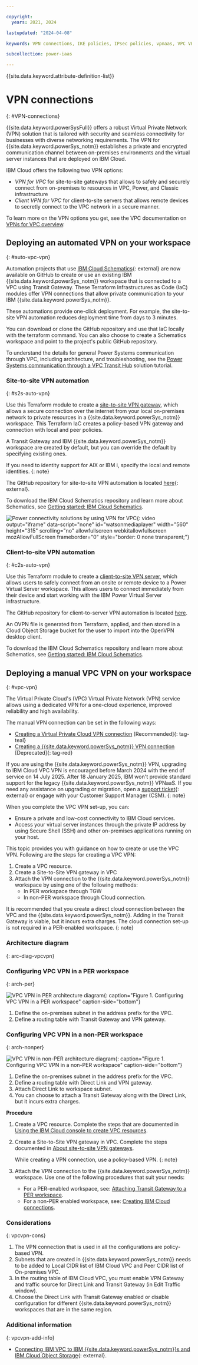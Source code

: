 ```yaml
---

copyright:
  years: 2021, 2024

lastupdated: "2024-04-08"

keywords: VPN connections, IKE policies, IPsec policies, vpnaas, VPC VPN, VPN as a service

subcollection: power-iaas

---
```


{{site.data.keyword.attribute-definition-list}}

# VPN connections
{: #VPN-connections}

{{site.data.keyword.powerSysFull}} offers a robust Virtual Private Network (VPN) solution that is tailored with security and seamless connectivity for businesses with diverse networking requirements. The VPN for {{site.data.keyword.powerSys_notm}} establishes a private and encrypted communication channel between on-premises environments and the virtual server instances that are deployed on IBM Cloud.

IBM Cloud offers the following two VPN options:  
* _VPN for VPC_ for site-to-site gateways that allows to safely and securely connect from on-premises to resources in VPC, Power, and Classic infrastructure 
* _Client VPN for VPC_ for client-to-site servers that allows remote devices to secretly connect to the VPC network in a secure manner.

To learn more on the VPN options you get, see the VPC documentation on [VPNs for VPC overview](/docs/vpc?topic=vpc-vpn-overview).

## Deploying an automated VPN on your workspace
{: #auto-vpc-vpn}

Automation projects that use [IBM Cloud Schematics](https://www.ibm.com/products/schematics){: external} are now available on GitHub to create or use an existing IBM {{site.data.keyword.powerSys_notm}} workspace that is connected to a VPC using Transit Gateway. These Terraform Infrastructures as Code (IaC) modules offer VPN connections that allow private communication to your IBM {{site.data.keyword.powerSys_notm}}.

These automations provide one-click deployment. For example, the site-to-site VPN automation reduces deployment time from days to 3 minutes. 

You can download or clone the GitHub repository and use that IaC locally with the terraform command. You can also choose to create a Schematics workspace and point to the project's public GitHub repository. 

To understand the details for general Power Systems communication through VPC, including architecture, and troubleshooting, see the [Power Systems communication through a VPC Transit Hub](/docs/solution-tutorials?topic=solution-tutorials-vpc-transit-power) solution tutorial.

### Site-to-site VPN automation
{: #s2s-auto-vpn}

Use this Terraform module to create a [site-to-site VPN gateway](/docs/vpc?topic=vpc-using-vpn), which allows a secure connection over the internet from your local on-premises network to private resources in a {{site.data.keyword.powerSys_notm}} workspace. This Terraform IaC creates a policy-based VPN gateway and connection with local and peer policies. 

A Transit Gateway and IBM {{site.data.keyword.powerSys_notm}} workspace are created by default, but you can override the default by specifying existing ones. 

If you need to identity support for AIX or IBM i, specify the local and remote identities.
{: note}

The GitHub repository for site-to-site VPN automation is located [here](https://github.com/IBM/power-vpn-gateway/){: external}.

To download the IBM Cloud Schematics repository and learn more about Schematics, see [Getting started: IBM Cloud Schematics](/docs/schematics?topic=schematics-getting-started).

![Power connectivity solutions by using VPN for VPC](https://video.ibm.com/embed/recorded/133346636){: video output="iframe" data-script="none" id="watsonmediaplayer" width="560" height="315" scrolling="no" allowfullscreen webkitallowfullscreen mozAllowFullScreen frameborder="0" style="border: 0 none transparent;"}

### Client-to-site VPN automation 
{: #c2s-auto-vpn}

Use this Terraform module to create a [client-to-site VPN server](/docs/vpc?topic=vpc-vpn-client-to-site-overview), which allows users to safely connect from an onsite or remote device to a Power Virtual Server workspace. This allows users to connect immediately from their device and start working with the IBM Power Virtual Server infrastructure. 

The GitHub repository for client-to-server VPN automation is located [here](https://github.com/IBM/power-vpn-server). 

An OVPN file is generated from Terraform, applied, and then stored in a Cloud Object Storage bucket for the user to import into the OpenVPN desktop client.

To download the IBM Cloud Schematics repository and learn more about Schematics, see [Getting started: IBM Cloud Schematics](/docs/schematics?topic=schematics-getting-started).

## Deploying a manual VPC VPN on your workspace
{: #vpc-vpn}

The Virtual Private Cloud's (VPC) Virtual Private Network (VPN) service allows using a dedicated VPN for a one-cloud experience, improved reliability and high availability.

The manual VPN connection can be set in the following ways:
 - [Creating a Virtual Private Cloud VPN connection](/docs/power-iaas?topic=power-iaas-VPN-connections#vpc-vpn) [Recommended]{: tag-teal}
 - [Creating a {{site.data.keyword.powerSys_notm}} VPN connection](/docs/power-iaas?topic=power-iaas-VPN-connections-deprecated) [Deprecated]{: tag-red}

If you are using the {{site.data.keyword.powerSys_notm}} VPN, upgrading to IBM Cloud VPC VPN is encouraged before March 2024 with the end of service on 14 July 2025. After 18 January 2025, IBM won't provide standard support for the legacy {{site.data.keyword.powerSys_notm}} VPNaaS. If you need any assistance on upgrading or migration, open a [support ticket](https://www.ibm.com/cloud/support){: external} or engage with your Customer Support Manager (CSM).
{: note}
 

When you complete the VPC VPN set-up, you can:
-	Ensure a private and low-cost connectivity to IBM Cloud services.
-	Access your virtual server instances through the private IP address by using Secure Shell (SSH) and other on-premises applications running on your host.


This topic provides you with guidance on how to create or use the VPC VPN. Following are the steps for creating a VPC VPN:
1.	Create a VPC resource.
2.	Create a Site-to-Site VPN gateway in VPC
3.	Attach the VPN connection to the {{site.data.keyword.powerSys_notm}} workspace by using one of the following methods:
     -	In PER workspace through TGW
     -	In non-PER workspace through Cloud connection.

It is recommended that you create a direct cloud connection between the VPC and the {{site.data.keyword.powerSys_notm}}. Adding in the Transit Gateway is viable, but it incurs extra charges. The cloud connection set-up is not required in a PER-enabled workspace.
{: note}

### Architecture diagram
{: arc-diag-vpcvpn}

### Configuring VPC VPN in a PER workspace
{: arch-per}

![VPC VPN in PER architecture diagram](./images/vpc_vpn_per.svg "Configuring VPC VPN in a PER workspace"){: caption="Figure 1. Configuring VPC VPN in a PER workspace" caption-side="bottom"}

1. Define the on-premises subnet in the address prefix for the VPC.
2. Define a routing table with Transit Gateway and VPN gateway.

### Configuring VPC VPN in a non-PER workspace
{: arch-nonper}

![VPC VPN in non-PER architecture diagram](./images/vpc_vpn_legacy.svg "Configuring VPC VPN in a non-PER workspace"){: caption="Figure 1. Configuring VPC VPN in a non-PER workspace" caption-side="bottom"}

1. Define the on-premises subnet in the address prefix for the VPC.
2. Define a routing table with Direct Link and VPN gateway.
3. Attach Direct Link to workspace subnet.
4. You can choose to attach a Transit Gateway along with the Direct Link, but it incurs extra charges.

**Procedure**

1. Create a VPC resource. Complete the steps that are documented in [Using the IBM Cloud console to create VPC resources](/docs/vpc?topic=vpc-creating-a-vpc-using-the-ibm-cloud-console).

2. Create a Site-to-Site VPN gateway in VPC. Complete the steps documented in [About site-to-site VPN gateways](/docs/vpc?topic=vpc-using-vpn).

     While creating a VPN connection, use a policy-based VPN.
     {: note}

3. Attach the VPN connection to the {{site.data.keyword.powerSys_notm}} workspace. Use one of the following procedures that suit your needs:
   - For a PER-enabled workspace, see: [Attaching Transit Gateway to a PER workspace](/docs/power-iaas?topic=power-iaas-per#attaching-transit-gateway-to-a-per-workspace).
   - For a non-PER enabled workspace, see: [Creating IBM Cloud connections](/docs/power-iaas?topic=power-iaas-cloud-connections).

### Considerations
{: vpcvpn-cons}

1. The VPN connection that is used in all the configurations are policy-based VPN.
2. Subnets that are created in {{site.data.keyword.powerSys_notm}} needs to be added to Local CIDR list of IBM Cloud VPC and Peer CIDR list of On-premises VPC.
3. In the routing table of IBM Cloud VPC, you must enable VPN Gateway and traffic source for Direct Link and Transit Gateway (in Edit Traffic window).
4. Choose the Direct Link with Transit Gateway enabled or disable configuration for different {{site.data.keyword.powerSys_notm}} workspaces that are in the same region.  


### Additional information
{: vpcvpn-add-info}

- [Connecting IBM VPC to IBM {{site.data.keyword.powerSys_notm}}s and IBM Cloud Object Storage](https://www.ibm.com/blog/connecting-ibm-vpc-to-ibm-power-virtual-servers-and-ibm-cloud-object-storage/){: external}.
